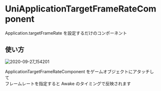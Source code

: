 # UniApplicationTargetFrameRateComponent

Application.targetFrameRate を設定するだけのコンポーネント

## 使い方

![2020-09-27_154201](https://user-images.githubusercontent.com/6134875/94357936-f860e380-00d7-11eb-8a2a-016dc9663314.png)

ApplicationTargetFrameRateComponent をゲームオブジェクトにアタッチして  
フレームレートを指定すると Awake のタイミングで反映されます  
